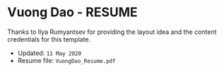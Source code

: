 # Vuong Dao - RESUME

Thanks to Ilya Rumyantsev for providing the layout idea and the content credentials for this template.

- Updated: `11 May 2020`
- Resume file: `VuongDao_Resume.pdf`

